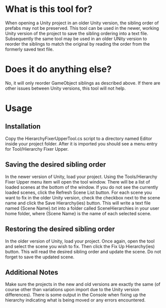 # What is this tool for?
When opening a Unity project in an older Unity version, the sibling order of prefabs may not be preserved. This tool can be used in the newer, working Unity version of the project to save the sibling ordering into a text file. Subsequently the same tool may be used in an older UNity version to reorder the siblings to match the original by reading the order from the formerly saved text file. 

# Does it do anything else?
No, it will only reorder GameObject siblings as described above. If there are other issues between Unity versions, this tool will not help.

# Usage

## Installation
Copy the HierarchyFixerUpperTool.cs script to a directory named Editor inside your project folder. After it is imported you should see a menu entry for Tool/Hierarchy Fixer Upper.

## Saving the desired sibling order
In the newer version of Unity, load your project. Using the Tools/Hierarchy Fixer Upper menu item will open the tool window. There will be a list of loaded scenes at the bottom of the window. If you do not see the currently loaded scenes, click the Refresh Scene List button. For each scene you want to fix in the older Unity version, check the checkbox next to the scene name and click the Save Hierarchy(ies) button. This will write a text file named {Scene Name}.txt into a folder called SceneHierarchies in your user home folder, where {Scene Name} is the name of each selected scene. 

## Restoring the desired sibling order
In the older version of Unity, load your project. Once again, open the tool and select the scene you wish to fix. Then click the Fix Up Hierarchy(ies) button. This will read the desired sibling order and update the scene. Do not forget to save the updated scene.

## Additional Notes
Make sure the projects in the new and old versions are exactly the same (of course other than variations upon import due to the Unity version differences). There is some output in the Console when fixing up the hierarchy indicating what is being moved or any errors encountered.
